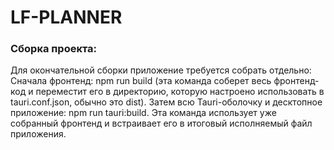 # LF-PLANNER

### Сборка проекта:

Для окончательной сборки приложение требуется собрать отдельно:
Сначала фронтенд: npm run build (эта команда соберет весь фронтенд-код и переместит его в директорию, которую настроено использовать в tauri.conf.json, обычно это dist).
Затем всю Tauri-оболочку и десктопное приложение: npm run tauri:build. Эта команда использует уже собранный фронтенд и встраивает его в итоговый исполняемый файл приложения.
